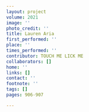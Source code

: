 ```yaml
---
layout: project
volume: 2021
image: ''
photo_credit: ''
title: Lauren Aria
first_performed: ''
place: ''
times_performed: ''
contributor: TOUCH ME LICK ME
collaborators: []
home: ''
links: []
contact: ''
footnote: ''
tags: []
pages: 906-907

---
```




